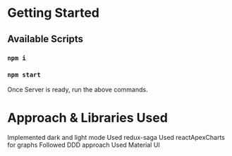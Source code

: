 # Getting Started


## Available Scripts

### `npm i`
### `npm start`



Once Server is ready, run the above commands.
# Approach & Libraries Used
Implemented dark and light mode
Used redux-saga
Used reactApexCharts for graphs
Followed DDD approach
Used Material UI


